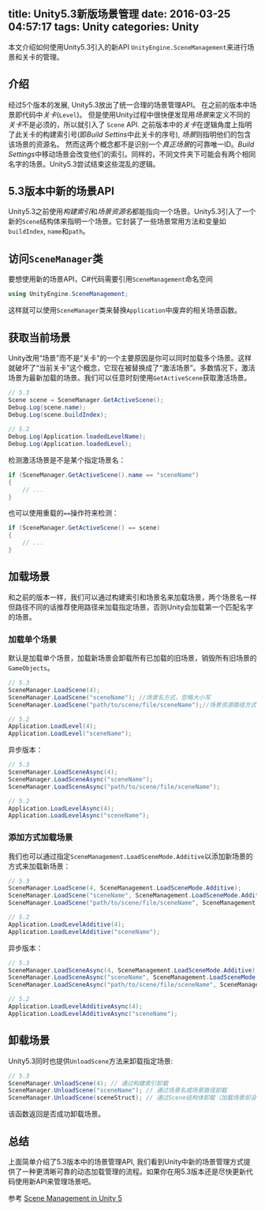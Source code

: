 title: Unity5.3新版场景管理
date: 2016-03-25 04:57:17
tags: Unity
categories: Unity
---

本文介绍如何使用Unity5.3引入的新API `UnityEngine.SceneManagement`来进行场景和关卡的管理。

## 介绍
经过5个版本的发展, Unity5.3放出了统一合理的场景管理API。 在之前的版本中场景即代码中*关卡*(`Level`)。 但是使用Unity过程中很快便发现用*场景*来定义不同的*关卡*不是必须的，所以就引入了 `Scene` API.
之前版本中的*关卡*在逻辑角度上指明了此关卡的构建索引号(即*Build Settins*中此关卡的序号), *场景*则指明他们的包含该场景的资源名。 然而这两个概念都不是识别一个*真正场景*的可靠唯一ID。*Build Settings*中移动场景会改变他们的索引。同样的，不同文件夹下可能会有两个相同名字的场景。Unity5.3尝试结束这些混乱的逻辑。

## 5.3版本中新的场景API
Unity5.3之前使用*构建索引*和*场景资源名*都能指向一个场景。Unity5.3引入了一个新的`Scene`结构体来指明一个场景。它封装了一些场景常用方法和变量如`buildIndex`, `name`和`path`。

## 访问`SceneManager`类
要想使用新的场景API，C#代码需要引用`SceneManagement`命名空间
```csharp
using UnityEngine.SceneManagement;
```
这样就可以使用`SceneManager`类来替换`Application`中废弃的相关场景函数。

## 获取当前场景
Unity改用“场景”而不是“关卡”的一个主要原因是你可以同时加载多个场景。这样就破坏了“当前关卡”这个概念，它现在被替换成了“激活场景”。多数情况下，激活场景为最新加载的场景。我们可以任意时刻使用`GetActiveScene`获取激活场景。
```csharp
// 5.3
Scene scene = SceneManager.GetActiveScene();
Debug.Log(scene.name);
Debug.Log(scene.buildIndex);
 
// 5.2
Debug.Log(Application.loadedLevelName);
Debug.Log(Application.loadedLevel);
```
检测激活场景是不是某个指定场景名：
```csharp
if (SceneManager.GetActiveScene().name == "sceneName")
{
    // ...
}
```
也可以使用重载的`==`操作符来检测：
```csharp
if (SceneManager.GetActiveScene() == scene)
{
    // ...
}
```

## 加载场景

和之前的版本一样，我们可以通过构建索引和场景名来加载场景，两个场景名一样但路径不同的话推荐使用路径来加载指定场景，否则Unity会加载第一个匹配名字的场景。

### 加载单个场景

默认是加载单个场景，加载新场景会卸载所有已加载的旧场景，销毁所有旧场景的`GameObjects`。
```csharp
// 5.3
SceneManager.LoadScene(4);
SceneManager.LoadScene("sceneName"); //场景名方式，忽略大小写
SceneManager.LoadScene("path/to/scene/file/sceneName");//场景资源路径方式，忽略大小写

// 5.2
Application.LoadLevel(4);
Application.LoadLevel("sceneName");
```
异步版本：
```csharp
// 5.3
SceneManager.LoadSceneAsync(4);
SceneManager.LoadSceneAsync("sceneName");
SceneManager.LoadSceneAsync("path/to/scene/file/sceneName");

// 5.2
Application.LoadLevelAsync(4);
Application.LoadLevelAsync("sceneName");
```

### 添加方式加载场景

我们也可以通过指定`SceneManagement.LoadSceneMode.Additive`以添加新场景的方式来加载新场景：
```csharp
// 5.3
SceneManager.LoadScene(4, SceneManagement.LoadSceneMode.Additive);
SceneManager.LoadScene("sceneName", SceneManagement.LoadSceneMode.Additive);
SceneManager.LoadScene("path/to/scene/file/sceneName", SceneManagement.LoadSceneMode.Additive);

// 5.2
Application.LoadLevelAdditive(4);
Application.LoadLevelAdditive("sceneName");
```
异步版本：
```csharp
// 5.3
SceneManager.LoadSceneAsync(4, SceneManagement.LoadSceneMode.Additive);
SceneManager.LoadSceneAsync("sceneName", SceneManagement.LoadSceneMode.Additive);
SceneManager.LoadSceneAsync("path/to/scene/file/sceneName", SceneManagement.LoadSceneMode.Additive);

// 5.2
Application.LoadLevelAdditiveAsync(4);
Application.LoadLevelAdditiveAsync("sceneName");
```

## 卸载场景

Unity5.3同时也提供`UnloadScene`方法来卸载指定场景:
```csharp
// 5.3
SceneManager.UnloadScene(4); // 通过构建索引卸载
SceneManager.UnloadScene("sceneName"); // 通过场景名或场景路径卸载
SceneManager.UnloadScene(sceneStruct); // 通过Scene结构体卸载（加载场景却没有提供通过Scene结构体加载的方式)
```
该函数返回是否成功卸载场景。

## 总结

上面简单介绍了5.3版本中的场景管理API, 我们看到Unity中新的场景管理方式提供了一种更清晰可靠的动态加载管理的流程。如果你在用5.3版本还是尽快更新代码使用新API来管理场景吧。

参考 [Scene Management in Unity 5][1]


  [1]: http://www.alanzucconi.com/2016/03/23/scene-management-unity-5/